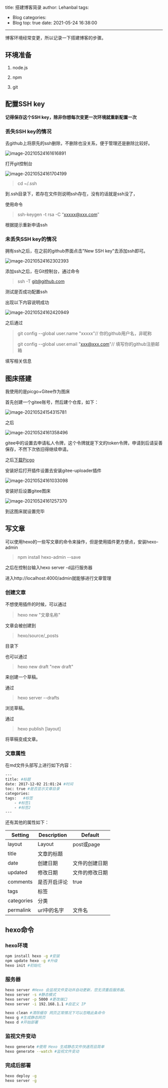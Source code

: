 title: 搭建博客简录
author: Lehanbal
tags:
  - Blog
categories:
  - Blog
top: true
date: 2021-05-24 16:38:00
---
博客环境经常变更，所以记录一下搭建博客的步骤。

## 环境准备

1. node.js

2. npm

3. git

## 配置SSH key

**记得保存这个SSH key，除非你想每次变更一次环境就重新配置一次**

### 丢失SSH key的情况

去github上将原先的ssh删除，不删除也没关系，便于管理还是删除比较好。

![image-20210524161616891](https://gitee.com/lehanbal/blog-image/raw/master/img/20210524161616.png)

打开git控制台

![image-20210524161704199](https://gitee.com/lehanbal/blog-image/raw/master/img/20210524161704.png)

> cd ~/.ssh

到.ssh目录下，若存在文件则说明ssh存在，没有的话就是ssh没了，

使用命令

> ssh-keygen -t rsa -C “xxxxx@xxx.com”

根据提示重新申请ssh

### 未丢失SSH key的情况

拥有ssh之后，在之前的github界面点击"New SSH key"去添加ssh即可。

![image-20210524162302393](https://gitee.com/lehanbal/blog-image/raw/master/img/20210524162302.png)

添加ssh之后，在Git控制台，通过命令

>  ssh -T git@github.com

测试是否成功配置ssh

出现以下内容说明成功

![image-20210524162420949](https://gitee.com/lehanbal/blog-image/raw/master/img/20210524162421.png)

之后通过

> git config --global user.name "xxxxx"// 你的github用户名，非昵称 
>
> git config --global user.email  "xxx@xxx.com"// 填写你的github注册邮箱

填写相关信息

## 图床搭建

我使用的是picgo+Gitee作为图床

首先创建一个gitee账号，然后建个仓库，如下：

![image-20210524154315781](https://gitee.com/lehanbal/blog-image/raw/master/img/image-20210524154315781.png)

之后

![image-20210524161358496](https://gitee.com/lehanbal/blog-image/raw/master/img/20210524161358.png)

gitee中的设置去申请私人令牌，这个令牌就是下文的token令牌，申请到后请妥善保存，不然下次依旧得继续申请。

之后[下载Picgo](https://github.com/Molunerfinn/PicGo/releases)

安装好后打开插件设置去安装gitee-uploader插件

![image-20210524161033098](https://gitee.com/lehanbal/blog-image/raw/master/img/20210524161033.png)

安装好后设置gitee图床

![image-20210524161257370](https://gitee.com/lehanbal/blog-image/raw/master/img/20210524161257.png)

到这图床就设置完毕

## 写文章

可以使用hexo的一些写文章的命令来操作，但是使用插件更方便点，安装hexo-admin

> npm install hexo-admin --save

之后在控制台输入hexo server -d运行服务器

进入http://localhost:4000/admin就能够进行文章管理

### 创建文章

不想使用插件的时候，可以通过

> hexo new "文章名称"

文章会被创建到

> hexo/source/_posts

目录下

也可以通过

> hexo new draft "new draft"

来创建一个草稿。

通过

> hexo server --drafts

浏览草稿。

通过

> hexo publish [layout] <filename>

将草稿变成文章。

### 文章属性

在md文件头部写上进行如下内容：

```bash
---
title: #标题
date: 2017-12-02 21:01:24 #时间
toc: true #是否显示文章目录
categories: 
tags:   #标签
	- #标签1
	- #标签2
---
```

还有其他的属性如下：

| Setting    | Description  | Default        |
| ---------- | ------------ | -------------- |
| layout     | Layout       | post或page     |
| title      | 文章的标题   |                |
| date       | 创建日期     | 文件的创建日期 |
| updated    | 修改日期     | 文件的修改日期 |
| comments   | 是否开启评论 | true           |
| tags       | 标签         |                |
| categories | 分类         |                |
| permalink  | url中的名字  | 文件名         |

## hexo命令

### hexo环境

```bash
npm install hexo -g #安装  
npm update hexo -g #升级  
hexo init #初始化
```

### 服务器

```bash
hexo server #Hexo 会监视文件变动并自动更新，您无须重启服务器。
hexo server -s #静态模式
hexo server -p 5000 #更改端口
hexo server -i 192.168.1.1 #自定义 IP

hexo clean #清除缓存 网页正常情况下可以忽略此条命令
hexo g #生成静态网页
hexo d #开始部署
```

### 监视文件变动

```bash
hexo generate #使用 Hexo 生成静态文件快速而且简单
hexo generate --watch #监视文件变动
```

### 完成后部署

```bash
hexo deploy -g
hexo server -g
```

